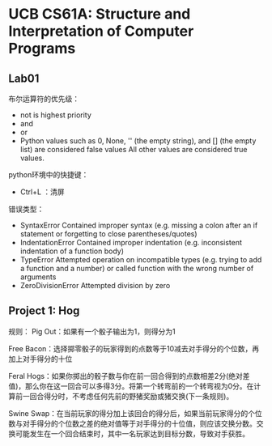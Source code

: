 # UCB CS61A: Structure and Interpretation of Computer Programs
## Lab01
布尔运算符的优先级：
- not is highest priority
- and 
- or
- Python values such as 0, None, '' (the empty string), and [] (the empty list) are considered false values
All other values are considered true values.

python环境中的快捷键：
- Ctrl+L ：清屏

错误类型：
- SyntaxError	Contained improper syntax (e.g. missing a colon after an if statement or forgetting to close parentheses/quotes)  
- IndentationError	Contained improper indentation (e.g. inconsistent indentation of a function body)  
- TypeError	Attempted operation on incompatible types (e.g. trying to add a function and a number) or called function with the wrong number of arguments  
- ZeroDivisionError	Attempted division by zero

## Project 1: Hog
规则：
Pig Out：如果有一个骰子输出为1，则得分为1

Free Bacon：选择掷零骰子的玩家得到的点数等于10减去对手得分的个位数，再加上对手得分的十位

Feral Hogs：如果你掷出的骰子数与你在前一回合得到的点数相差2分(绝对差值)，那么你在这一回合可以多得3分。将第一个转弯前的一个转弯视为0分。在计算前一回合得分时，不考虑任何先前的野猪奖励或猪交换(下一条规则)。

Swine Swap：在当前玩家的得分加上该回合的得分后，如果当前玩家得分的个位数与对手得分的个位数之差的绝对值等于对手得分的十位值，则应该交换分数。交换可能发生在一个回合结束时，其中一名玩家达到目标分数，导致对手获胜。

